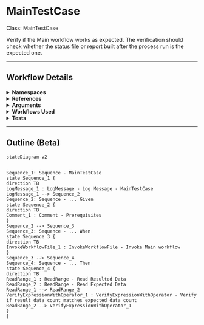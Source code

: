 # MainTestCase
Class: MainTestCase

Verify if the Main workflow works as expected.
The verification should check whether the status file or report built after the process run is the expected one.

<hr />

## Workflow Details
<details>
    <summary>
    <b>Namespaces</b>
    </summary>
    
- Microsoft.VisualBasic
- Microsoft.VisualBasic.Activities
- System
- System.Activities
- System.Activities.DynamicUpdate
- System.Activities.Expressions
- System.Activities.Statements
- System.Activities.Validation
- System.Activities.XamlIntegration
- System.Collections
- System.Collections.Generic
- System.Collections.ObjectModel
- System.ComponentModel
- System.Data
- System.Diagnostics
- System.Drawing
- System.IO
- System.Linq
- System.Linq.Expressions
- System.Net.Mail
- System.Runtime.Serialization
- System.Text
- System.Windows.Markup
- System.Xml
- System.Xml.Linq
- System.Xml.Serialization
- UiPath.Core
- UiPath.Core.Activities
- UiPath.Excel
- UiPath.Excel.Activities
- UiPath.Shared.Activities
- UiPath.Testing
- UiPath.Testing.Activities


</details>
<details>
    <summary>
    <b>References</b>
    </summary>

- Microsoft.Bcl.AsyncInterfaces
- Microsoft.CSharp
- Microsoft.VisualBasic
- PresentationCore
- PresentationFramework
- System
- System.Activities
- System.ComponentModel
- System.ComponentModel.Composition
- System.ComponentModel.Primitives
- System.ComponentModel.TypeConverter
- System.Core
- System.Data
- System.Data.Common
- System.Drawing
- System.Linq
- System.Memory
- System.ObjectModel
- System.Private.CoreLib
- System.Private.Xml
- System.Runtime.Serialization
- System.ServiceModel
- System.ServiceModel.Activities
- System.ValueTuple
- System.Xaml
- System.Xml
- System.Xml.Linq
- UiPath.Excel
- UiPath.Excel.Activities
- UiPath.System.Activities
- UiPath.Testing
- UiPath.Testing.Activities
- UiPath.Workflow
- WindowsBase


</details>
<details>
    <summary>
    <b>Arguments</b>
    </summary>

| Name | Direction | Type | Description |
|  --- | --- | --- | ---  |

    
</details>
<details>
    <summary>
    <b>Workflows Used</b>
    </summary>

- C:\Users\eyash\Documents\UiPath\LazyFramework\Main.xaml

    
</details>
<details>
    <summary>
    <b>Tests</b>
    </summary>



    
</details>

<hr />

## Outline (Beta)

```mermaid
stateDiagram-v2


Sequence_1: Sequence - MainTestCase
state Sequence_1 {
direction TB
LogMessage_1 : LogMessage - Log Message - MainTestCase
LogMessage_1 --> Sequence_2
Sequence_2: Sequence - ... Given
state Sequence_2 {
direction TB
Comment_1 : Comment - Prerequisites
}
Sequence_2 --> Sequence_3
Sequence_3: Sequence - ... When
state Sequence_3 {
direction TB
InvokeWorkflowFile_1 : InvokeWorkflowFile - Invoke Main workflow
}
Sequence_3 --> Sequence_4
Sequence_4: Sequence - ... Then
state Sequence_4 {
direction TB
ReadRange_1 : ReadRange - Read Resulted Data
ReadRange_2 : ReadRange - Read Expected Data
ReadRange_1 --> ReadRange_2
VerifyExpressionWithOperator_1 : VerifyExpressionWithOperator - Verify if result data count matches expected data count
ReadRange_2 --> VerifyExpressionWithOperator_1
}
}
```